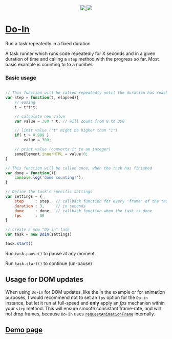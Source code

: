 <p align="center">
  <a href='https://www.npmjs.com/package/@yaireo/do-in'>
      <img src="https://badgen.net/npm/v/@yaireo/do-in" />
  </a>
  <img src="https://badgen.net/bundlephobia/minzip/@yaireo/do-in" />
</p>

[Do-In](https://yaireo.github.io/Do-in)
========


Run a task repeatedly in a fixed duration

A task runner which runs code repeatedly for X seconds and in a given duration of time and calling a `step` method with the progress so far.
Most basic example is counting to to a number.

### Basic usage

```javascript

// This function will be called repeatedly until the duration has reached
var step = function(t, elapsed){
    // easing
    t = t*t*t;

    // calculate new value
    var value = 300 * t; // will count from 0 to 300

    // limit value ("t" might be higher than "1")
    if( t > 0.999 )
        value = 300;

    // print value (converts it to an integer)
    someElement.innerHTML = value|0;
}

// This function will be called once, when the task has finished
var done = function(){
    console.log('done counting!');
}

// Define the task's specific settings
var settings = {
    step     : step,  // callback function for every "frame" of the task
    duration : 3,     // in seconds
    done     : done,  // callback function when the task is done
    fps      : 60
}

// create a new "Do-in" task
var task = new Doin(settings)

task.start()
````

Run `task.pause()` to pause at any moment.

Run `task.start()` to continue (un-pause)

## Usage for DOM updates

When using `Do-in` for DOM updates, like the in the example or for animation purposes, I would recommend not to set an `fps`
option for the `Do-in` instance, but let it run at full-speed and **only** apply an *fps* mechanisn within your `step` method.
This will ensure smooth consistant frame-rate, and will not drop frames, because `Do-in` uses [`requestAnimationFrame`](https://developer.mozilla.org/en-US/docs/Web/API/window/requestAnimationFrame) internally.

## [Demo page](https://yaireo.github.io/Do-in)